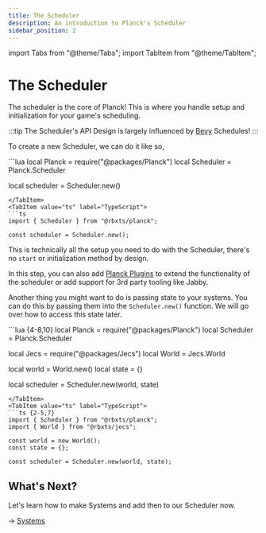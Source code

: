 ```yaml
---
title: The Scheduler
description: An introduction to Planck's Scheduler
sidebar_position: 2
---
```


import Tabs from "@theme/Tabs";
import TabItem from "@theme/TabItem";

# The Scheduler

The scheduler is the core of Planck! This is where you handle setup and initialization for
your game's scheduling.

:::tip
The Scheduler's API Design is largely influenced by [Bevy](https://bevyengine.org/) Schedules!
:::

To create a new Scheduler, we can do it like so,

<Tabs groupId="language">
<TabItem value="lua" label="Luau">
```lua
local Planck = require("@packages/Planck")
local Scheduler = Planck.Scheduler

local scheduler = Scheduler.new()
```
</TabItem>
<TabItem value="ts" label="TypeScript">
```ts
import { Scheduler } from "@rbxts/planck";

const scheduler = Scheduler.new();
```
</TabItem>
</Tabs>

This is technically all the setup you need to do with the Scheduler, there's no `start` or initialization method
by design.

In this step, you can also add [Planck Plugins](../plugins/plugins.md) to extend the functionality of the scheduler or add support for 3rd party tooling like Jabby.

Another thing you might want to do is passing state to your systems. You can do this by passing them into the `Scheduler.new()` function.
We will go over how to access this state later.

<Tabs groupId="language">
<TabItem value="lua" label="Luau">
```lua {4-8,10}
local Planck = require("@packages/Planck")
local Scheduler = Planck.Scheduler

local Jecs = require("@packages/Jecs")
local World = Jecs.World

local world = World.new()
local state = {}

local scheduler = Scheduler.new(world, state)
```
</TabItem>
<TabItem value="ts" label="TypeScript">
```ts {2-5,7}
import { Scheduler } from "@rbxts/planck";
import { World } from "@rbxts/jecs";

const world = new World();
const state = {};

const scheduler = Scheduler.new(world, state);
```
</TabItem>
</Tabs>

## What's Next?

Let's learn how to make Systems and add then to our Scheduler now.

→ [Systems](./systems.md)
